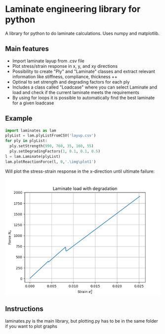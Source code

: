 # Laminate engineering library for python
A library for python to do laminate calculations. Uses numpy and matplotlib.

## Main features
- Import laminate layup from .csv file
- Plot stress/strain response in x, y, and xy directions
- Possibility to create "Ply" and "Laminate" classes and extract relevant information like stiffness, compliance, thickness ++
- Optinal to set strength and degrading factors for each ply
- Includes a class called "Loadcase" where you can select Laminate and load and check if the current laminate meets the requirements
- By using for loops it is possible to automatically find the best laminate for a given loadcase

## Example

```python
import laminates as lam
plyList = lam.plyListFromCSV('layup.csv')
for ply in plyList:
  ply.setStrength(990, 760, 35, 160, 55)
  ply.setDegradingFactors(1, 0.1, 0.1, 0.5)
l = lam.Laminate(plyList)
lam.plotReactionForce(l, 0,'.\img\plot1')
```
Will plot the stress-strain response in the x-direction until ultimate failure:

![alt tag](https://raw.githubusercontent.com/martinloland/laminate-engineering/master/img/plot1.png)

## Instructions
laminates.py is the main library, but plotting.py has to be in the same folder if you want to plot graphs
